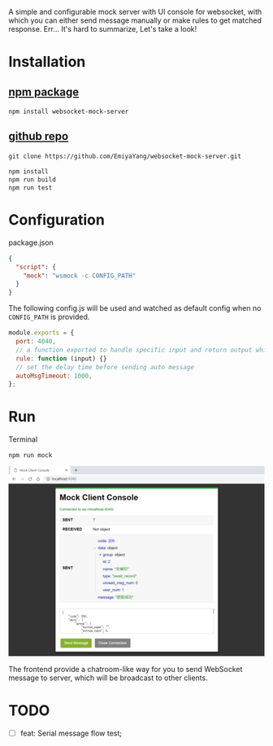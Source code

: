 A simple and configurable mock server with UI console for websocket, with which you can either send message manually or make rules to get matched response. Err... It's hard to summarize, Let's take a look!

# Installation

## [npm package](https://www.npmjs.com/package/websocket-mock-server)

```
npm install websocket-mock-server
```

## [github repo](https://github.com/EmiyaYang/websocket-mock-server)

```
git clone https://github.com/EmiyaYang/websocket-mock-server.git
```

```
npm install
npm run build
npm run test
```

# Configuration

package.json
```json
{
  "script": {
    "mock": "wsmock -c CONFIG_PATH"
  }
}
```

The following config.js will be used and watched as default config when no `CONFIG_PATH` is provided.
```javascript
module.exports = {
  port: 4040,
  // a function exported to handle specific input and return output which will be sending later.
  rule: function (input) {}
  // set the delay time before sending auto message 
  autoMsgTimeout: 1000,
};
```

# Run


Terminal
```
npm run mock
```

![preview](./public/img/preview.png)

The frontend provide a chatroom-like way for you to send WebSocket message to server, which will be broadcast to other clients.


# TODO

- [ ] feat: Serial message flow test; 